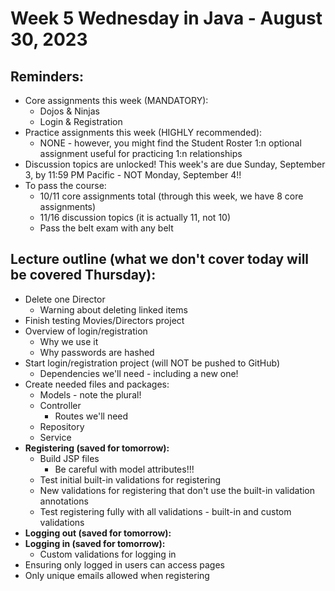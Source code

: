 # Week 5 Wednesday in Java - August 30, 2023

## Reminders:
- Core assignments this week (MANDATORY):
    - Dojos & Ninjas
    - Login & Registration
- Practice assignments this week (HIGHLY recommended):
    - NONE - however, you might find the Student Roster 1:n optional assignment useful for practicing 1:n relationships
- Discussion topics are unlocked!  This week's are due Sunday, September 3, by 11:59 PM Pacific - NOT Monday, September 4!!
- To pass the course:
    - 10/11 core assignments total (through this week, we have 8 core assignments)
    - 11/16 discussion topics (it is actually 11, not 10)
    - Pass the belt exam with any belt

## Lecture outline (what we don't cover today will be covered Thursday):
- Delete one Director
    - Warning about deleting linked items
- Finish testing Movies/Directors project
- Overview of login/registration
    - Why we use it
    - Why passwords are hashed
- Start login/registration project (will NOT be pushed to GitHub)
    - Dependencies we'll need - including a new one!
- Create needed files and packages:
    - Models - note the plural!
    - Controller
        - Routes we'll need
    - Repository
    - Service
- **Registering (saved for tomorrow):**
    - Build JSP files
        - Be careful with model attributes!!!
    - Test initial built-in validations for registering
    - New validations for registering that don't use the built-in validation annotations
    - Test registering fully with all validations - built-in and custom validations
- **Logging out (saved for tomorrow):**
- **Logging in (saved for tomorrow):**
    - Custom validations for logging in
- Ensuring only logged in users can access pages
- Only unique emails allowed when registering

